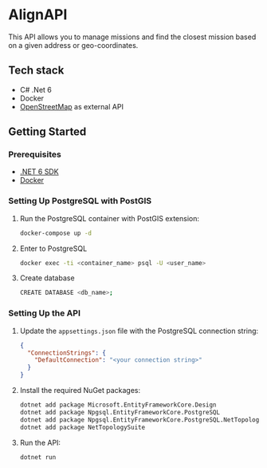 # AlignAPI

This API allows you to manage missions and find the closest mission based on a given address or geo-coordinates.

## Tech stack

- C# .Net 6
- Docker
- [OpenStreetMap](https://www.openstreetmap.org/) as external API

## Getting Started

### Prerequisites

- [.NET 6 SDK](https://dotnet.microsoft.com/download/dotnet/6.0)
- [Docker](https://www.docker.com/products/docker-desktop)

### Setting Up PostgreSQL with PostGIS

1. Run the PostgreSQL container with PostGIS extension:

    ```sh
    docker-compose up -d
    ```
2. Enter to PostgreSQL
    ```sh
    docker exec -ti <container_name> psql -U <user_name>
    ```
3. Create database
    ```sh
    CREATE DATABASE <db_name>;
    ```

### Setting Up the API

1. Update the `appsettings.json` file with the PostgreSQL connection string:

    ```json
    {
      "ConnectionStrings": {
        "DefaultConnection": "<your connection string>"
      }
    }
    ```

2. Install the required NuGet packages:

    ```sh
    dotnet add package Microsoft.EntityFrameworkCore.Design
    dotnet add package Npgsql.EntityFrameworkCore.PostgreSQL
    dotnet add package Npgsql.EntityFrameworkCore.PostgreSQL.NetTopologySuite
    dotnet add package NetTopologySuite
    ```

 3. Run the API:

    ```sh
    dotnet run
    ```
